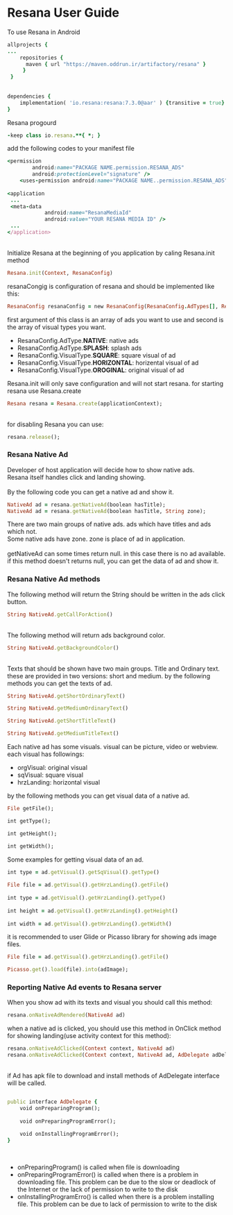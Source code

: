 # Resana User Guide

To use Resana in Android

```ruby
allprojects {
...
    repositories {
      maven { url "https://maven.oddrun.ir/artifactory/resana" }
     }
 }    
 
    
dependencies {
    implementation( 'io.resana:resana:7.3.0@aar' ) {transitive = true}
}
```
Resana progourd

```ruby
-keep class io.resana.**{ *; }
```

add the following codes to your manifest file

```ruby
<permission
        android:name="PACKAGE NAME.permission.RESANA_ADS"
        android:protectionLevel="signature" />
    <uses-permission android:name="PACKAGE NAME..permission.RESANA_ADS" />
 
<application
 ...
 <meta-data
            android:name="ResanaMediaId"
            android:value="YOUR RESANA MEDIA ID" />
 ...
</application>
```

<br />
Initialize Resana at the beginning of you application by caling Resana.init method

```ruby
Resana.init(Context, ResanaConfig)
```

resanaCongig is configuration of resana and should be implemented like this:

```ruby
ResanaConfig resanaConfig = new ResanaConfig(ResanaConfig.AdTypes[], ResanaConfig.VisualTypes[]);
```

first argument of this class is an array of ads you want to use and second is the array of visual types you want.

* ResanaConfig.AdType.**NATIVE**: native ads
* ResanaConfig.AdType.**SPLASH**: splash ads
* ResanaConfig.VisualType.**SQUARE**: square visual of ad
* ResanaConfig.VisualType.**HORIZONTAL**: horizental visual of ad
* ResanaConfig.VisualType.**OROGINAL**: original visual of ad

Resana.init will only save configuration and will not start resana.
for starting resana use Resana.create

```ruby
Resana resana = Resana.create(applicationContext);
```
<br />
for disabling Resana you can use:

```ruby
resana.release();
```

### Resana Native Ad
Developer of host application will decide how to show native ads.<br />
Resana itself handles click and landing showing.
<br /><br />
By the following code you can get a native ad and show it.

```ruby
NativeAd ad = resana.getNativeAd(boolean hasTitle);
NativeAd ad = resana.getNativeAd(boolean hasTitle, String zone);
```

There are two main groups of native ads. ads which have titles and ads which not. <br />
Some native ads have zone. zone is place of ad in application. <br /> <br />
getNativeAd can some times return null. in this case there is no ad available. if this method doesn't returns null, you can get the data of ad and show it.

### Resana Native Ad methods
The following method will return the String should be written in the ads click button. 

```ruby
String NativeAd.getCallForAction()
```

<br />
The following method will return ads background color.

```ruby
String NativeAd.getBackgroundColor()
```

<br />
Texts that should be shown have two main groups. Title and Ordinary text. these are provided in two versions: short and medium. by the following methods you can get the texts of ad. <br />

```ruby
String NativeAd.getShortOrdinaryText()

String NativeAd.getMediumOrdinaryText()

String NativeAd.getShortTitleText()

String NativeAd.getMediumTitleText()
```

Each native ad has some visuals. visual can be picture, video or webview. each visual has followings:
* orgVisual: original visual
* sqVisual: square visual
* hrzLanding: horizontal visual

by the following methods you can get visual data of a native ad. <br />

```ruby
File getFile();

int getType();

int getHeight();

int getWidth();
```
Some examples for getting visual data of an ad. <br />

```ruby
int type = ad.getVisual().getSqVisual().getType()
 
File file = ad.getVisual().getHrzLanding().getFile()
 
int type = ad.getVisual().getHrzLanding().getType()
 
int height = ad.getVisual().getHrzLanding().getHeight()
 
int width = ad.getVisual().getHrzLanding().getWidth()
```
it is recommended to user Glide or Picasso library for showing ads image files.<br />

```ruby
File file = ad.getVisual().getHrzLanding().getFile()

Picasso.get().load(file).into(adImage);
```
### Reporting Native Ad events to Resana server
When you show ad with its texts and visual you should call this method: <br />

```ruby
resana.onNativeAdRendered(NativeAd ad)
```

when a native ad is clicked, you should use this method in OnClick method for showing landing(use activity context for this method): <br />

```ruby
resana.onNativeAdClicked(Context context, NativeAd ad)
resana.onNativeAdClicked(Context context, NativeAd ad, AdDelegate adDelegate)
```

<br />
if Ad has apk file to download and install methods of AdDelegate interface will be called.

```ruby

public interface AdDelegate {
    void onPreparingProgram();
 
    void onPreparingProgramError();
 
    void onInstallingProgramError();
}
```
<br />

* onPreparingProgram() is called when file is downloading
* onPreparingProgramError() is called when there is a problem in downloading file. This problem can be due to the slow or deadlock of the Internet or the lack of permission to write to the disk
* onInstallingProgramErro() is called when there is a problem installing file. This problem can be due to lack of permission to write to the disk

